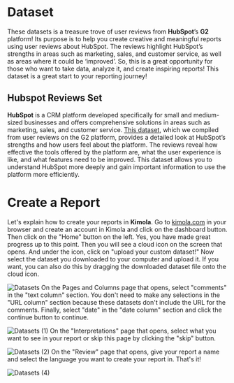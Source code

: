 # Dataset
These datasets is a treasure trove of user reviews from **HubSpot**’s **G2** platform! Its purpose is to help you create creative and meaningful reports using user reviews about HubSpot. The reviews highlight HubSpot’s strengths in areas such as marketing, sales, and customer service, as well as areas where it could be ‘improved’. So, this is a great opportunity for those who want to take data, analyze it, and create inspiring reports! This dataset is a great start to your reporting journey!
## Hubspot Reviews Set
**HubSpot** is a CRM platform developed specifically for small and medium-sized businesses and offers comprehensive solutions in areas such as marketing, sales, and customer service. [This dataset](https://github.com/Kimola/nlp-datasets/blob/main/g2-reviews/Hubspot%20(SaaS%20Company)%20-%20G2%20Reviews.csv), which we compiled from user reviews on the G2 platform, provides a detailed look at HubSpot’s strengths and how users feel about the platform. The reviews reveal how effective the tools offered by the platform are, what the user experience is like, and what features need to be improved. This dataset allows you to understand HubSpot more deeply and gain important information to use the platform more efficiently.
# Create a Report
Let's explain how to create your reports in **Kimola**. Go to [kimola.com](https://kimola.com/) in your browser and create an account in Kimola and click on the dashboard button. Then click on the "Home" button on the left. Yes, you have made great progress up to this point. Then you will see a cloud icon on the screen that opens. And under the icon, click on "upload your custom dataset!" Now select the dataset you downloaded to your computer and upload it. If you want, you can also do this by dragging the downloaded dataset file onto the cloud icon.

![Datasets](https://github.com/user-attachments/assets/e566548d-3490-483d-98d2-41705563f0ae)
On the Pages and Columns page that opens, select "comments" in the "text column" section. You don't need to make any selections in the "URL column" section because these datasets don't include the URL for the comments. Finally, select "date" in the "date column" section and click the continue button to continue.

![Datasets (1)](https://github.com/user-attachments/assets/d518736a-b384-4a98-884e-7d913005d444)
On the "Interpretations" page that opens, select what you want to see in your report or skip this page by clicking the "skip" button.

![Datasets (2)](https://github.com/user-attachments/assets/83b4dc91-aea1-430a-92f6-43124000faa3)
On the "Review" page that opens, give your report a name and select the language you want to create your report in. That's it!

![Datasets (4)](https://github.com/user-attachments/assets/649a2c9a-1381-4c28-a1ba-6c56d5213dfd)
